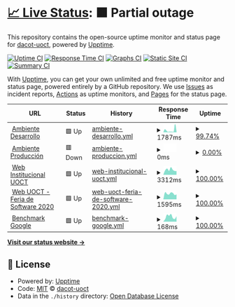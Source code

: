 # [📈 Live Status](https://dacot-uoct.github.io/upptime): <!--live status--> **🟧 Partial outage**

This repository contains the open-source uptime monitor and status page for [dacot-uoct](https://dacot-uoct.github.io/upptime), powered by [Upptime](https://github.com/upptime/upptime).

[![Uptime CI](https://github.com/DACoT-UOCT/uptime/workflows/Uptime%20CI/badge.svg)](https://github.com/DACoT-UOCT/uptime/actions?query=workflow%3A%22Uptime+CI%22)
[![Response Time CI](https://github.com/DACoT-UOCT/uptime/workflows/Response%20Time%20CI/badge.svg)](https://github.com/DACoT-UOCT/uptime/actions?query=workflow%3A%22Response+Time+CI%22)
[![Graphs CI](https://github.com/DACoT-UOCT/uptime/workflows/Graphs%20CI/badge.svg)](https://github.com/DACoT-UOCT/uptime/actions?query=workflow%3A%22Graphs+CI%22)
[![Static Site CI](https://github.com/DACoT-UOCT/uptime/workflows/Static%20Site%20CI/badge.svg)](https://github.com/DACoT-UOCT/uptime/actions?query=workflow%3A%22Static+Site+CI%22)
[![Summary CI](https://github.com/DACoT-UOCT/uptime/workflows/Summary%20CI/badge.svg)](https://github.com/DACoT-UOCT/uptime/actions?query=workflow%3A%22Summary+CI%22)

With [Upptime](https://upptime.js.org), you can get your own unlimited and free uptime monitor and status page, powered entirely by a GitHub repository. We use [Issues](https://github.com/dacot-uoct/upptime/issues) as incident reports, [Actions](https://github.com/dacot-uoct/upptime/actions) as uptime monitors, and [Pages](https://dacot-uoct.github.io/upptime) for the status page.

<!--start: status pages-->
<!-- This summary is generated by Upptime (https://github.com/upptime/upptime) -->
<!-- Do not edit this manually, your changes will be overwritten -->
<!-- prettier-ignore -->
| URL | Status | History | Response Time | Uptime |
| --- | ------ | ------- | ------------- | ------ |
| <img alt="" src="https://favicons.githubusercontent.com/dacot.duckdns.org" height="13"> [Ambiente Desarrollo](https://dacot.duckdns.org) | 🟩 Up | [ambiente-desarrollo.yml](https://github.com/DACoT-UOCT/uptime/commits/HEAD/history/ambiente-desarrollo.yml) | <details><summary><img alt="Response time graph" src="./graphs/ambiente-desarrollo/response-time-week.png" height="20"> 1787ms</summary><br><a href="https://dacot-uoct.github.io/uptime/history/ambiente-desarrollo"><img alt="Response time 938" src="https://img.shields.io/endpoint?url=https%3A%2F%2Fraw.githubusercontent.com%2FDACoT-UOCT%2Fuptime%2FHEAD%2Fapi%2Fambiente-desarrollo%2Fresponse-time.json"></a><br><a href="https://dacot-uoct.github.io/uptime/history/ambiente-desarrollo"><img alt="24-hour response time 4360" src="https://img.shields.io/endpoint?url=https%3A%2F%2Fraw.githubusercontent.com%2FDACoT-UOCT%2Fuptime%2FHEAD%2Fapi%2Fambiente-desarrollo%2Fresponse-time-day.json"></a><br><a href="https://dacot-uoct.github.io/uptime/history/ambiente-desarrollo"><img alt="7-day response time 1787" src="https://img.shields.io/endpoint?url=https%3A%2F%2Fraw.githubusercontent.com%2FDACoT-UOCT%2Fuptime%2FHEAD%2Fapi%2Fambiente-desarrollo%2Fresponse-time-week.json"></a><br><a href="https://dacot-uoct.github.io/uptime/history/ambiente-desarrollo"><img alt="30-day response time 1082" src="https://img.shields.io/endpoint?url=https%3A%2F%2Fraw.githubusercontent.com%2FDACoT-UOCT%2Fuptime%2FHEAD%2Fapi%2Fambiente-desarrollo%2Fresponse-time-month.json"></a><br><a href="https://dacot-uoct.github.io/uptime/history/ambiente-desarrollo"><img alt="1-year response time 938" src="https://img.shields.io/endpoint?url=https%3A%2F%2Fraw.githubusercontent.com%2FDACoT-UOCT%2Fuptime%2FHEAD%2Fapi%2Fambiente-desarrollo%2Fresponse-time-year.json"></a></details> | <details><summary><a href="https://dacot-uoct.github.io/uptime/history/ambiente-desarrollo">99.74%</a></summary><a href="https://dacot-uoct.github.io/uptime/history/ambiente-desarrollo"><img alt="All-time uptime 94.66%" src="https://img.shields.io/endpoint?url=https%3A%2F%2Fraw.githubusercontent.com%2FDACoT-UOCT%2Fuptime%2FHEAD%2Fapi%2Fambiente-desarrollo%2Fuptime.json"></a><br><a href="https://dacot-uoct.github.io/uptime/history/ambiente-desarrollo"><img alt="24-hour uptime 99.08%" src="https://img.shields.io/endpoint?url=https%3A%2F%2Fraw.githubusercontent.com%2FDACoT-UOCT%2Fuptime%2FHEAD%2Fapi%2Fambiente-desarrollo%2Fuptime-day.json"></a><br><a href="https://dacot-uoct.github.io/uptime/history/ambiente-desarrollo"><img alt="7-day uptime 99.74%" src="https://img.shields.io/endpoint?url=https%3A%2F%2Fraw.githubusercontent.com%2FDACoT-UOCT%2Fuptime%2FHEAD%2Fapi%2Fambiente-desarrollo%2Fuptime-week.json"></a><br><a href="https://dacot-uoct.github.io/uptime/history/ambiente-desarrollo"><img alt="30-day uptime 99.94%" src="https://img.shields.io/endpoint?url=https%3A%2F%2Fraw.githubusercontent.com%2FDACoT-UOCT%2Fuptime%2FHEAD%2Fapi%2Fambiente-desarrollo%2Fuptime-month.json"></a><br><a href="https://dacot-uoct.github.io/uptime/history/ambiente-desarrollo"><img alt="1-year uptime 94.66%" src="https://img.shields.io/endpoint?url=https%3A%2F%2Fraw.githubusercontent.com%2FDACoT-UOCT%2Fuptime%2FHEAD%2Fapi%2Fambiente-desarrollo%2Fuptime-year.json"></a></details>
| <img alt="" src="https://favicons.githubusercontent.com/dacot.uoct.cl" height="13"> [Ambiente Producción](https://dacot.uoct.cl) | 🟥 Down | [ambiente-produccion.yml](https://github.com/DACoT-UOCT/uptime/commits/HEAD/history/ambiente-produccion.yml) | <details><summary><img alt="Response time graph" src="./graphs/ambiente-produccion/response-time-week.png" height="20"> 0ms</summary><br><a href="https://dacot-uoct.github.io/uptime/history/ambiente-produccion"><img alt="Response time 0" src="https://img.shields.io/endpoint?url=https%3A%2F%2Fraw.githubusercontent.com%2FDACoT-UOCT%2Fuptime%2FHEAD%2Fapi%2Fambiente-produccion%2Fresponse-time.json"></a><br><a href="https://dacot-uoct.github.io/uptime/history/ambiente-produccion"><img alt="24-hour response time 0" src="https://img.shields.io/endpoint?url=https%3A%2F%2Fraw.githubusercontent.com%2FDACoT-UOCT%2Fuptime%2FHEAD%2Fapi%2Fambiente-produccion%2Fresponse-time-day.json"></a><br><a href="https://dacot-uoct.github.io/uptime/history/ambiente-produccion"><img alt="7-day response time 0" src="https://img.shields.io/endpoint?url=https%3A%2F%2Fraw.githubusercontent.com%2FDACoT-UOCT%2Fuptime%2FHEAD%2Fapi%2Fambiente-produccion%2Fresponse-time-week.json"></a><br><a href="https://dacot-uoct.github.io/uptime/history/ambiente-produccion"><img alt="30-day response time 0" src="https://img.shields.io/endpoint?url=https%3A%2F%2Fraw.githubusercontent.com%2FDACoT-UOCT%2Fuptime%2FHEAD%2Fapi%2Fambiente-produccion%2Fresponse-time-month.json"></a><br><a href="https://dacot-uoct.github.io/uptime/history/ambiente-produccion"><img alt="1-year response time 0" src="https://img.shields.io/endpoint?url=https%3A%2F%2Fraw.githubusercontent.com%2FDACoT-UOCT%2Fuptime%2FHEAD%2Fapi%2Fambiente-produccion%2Fresponse-time-year.json"></a></details> | <details><summary><a href="https://dacot-uoct.github.io/uptime/history/ambiente-produccion">0.00%</a></summary><a href="https://dacot-uoct.github.io/uptime/history/ambiente-produccion"><img alt="All-time uptime 0.00%" src="https://img.shields.io/endpoint?url=https%3A%2F%2Fraw.githubusercontent.com%2FDACoT-UOCT%2Fuptime%2FHEAD%2Fapi%2Fambiente-produccion%2Fuptime.json"></a><br><a href="https://dacot-uoct.github.io/uptime/history/ambiente-produccion"><img alt="24-hour uptime 0.00%" src="https://img.shields.io/endpoint?url=https%3A%2F%2Fraw.githubusercontent.com%2FDACoT-UOCT%2Fuptime%2FHEAD%2Fapi%2Fambiente-produccion%2Fuptime-day.json"></a><br><a href="https://dacot-uoct.github.io/uptime/history/ambiente-produccion"><img alt="7-day uptime 0.00%" src="https://img.shields.io/endpoint?url=https%3A%2F%2Fraw.githubusercontent.com%2FDACoT-UOCT%2Fuptime%2FHEAD%2Fapi%2Fambiente-produccion%2Fuptime-week.json"></a><br><a href="https://dacot-uoct.github.io/uptime/history/ambiente-produccion"><img alt="30-day uptime 1.38%" src="https://img.shields.io/endpoint?url=https%3A%2F%2Fraw.githubusercontent.com%2FDACoT-UOCT%2Fuptime%2FHEAD%2Fapi%2Fambiente-produccion%2Fuptime-month.json"></a><br><a href="https://dacot-uoct.github.io/uptime/history/ambiente-produccion"><img alt="1-year uptime 0.00%" src="https://img.shields.io/endpoint?url=https%3A%2F%2Fraw.githubusercontent.com%2FDACoT-UOCT%2Fuptime%2FHEAD%2Fapi%2Fambiente-produccion%2Fuptime-year.json"></a></details>
| <img alt="" src="https://favicons.githubusercontent.com/www.transporteinforma.cl" height="13"> [Web Institucional UOCT](https://www.transporteinforma.cl/) | 🟩 Up | [web-institucional-uoct.yml](https://github.com/DACoT-UOCT/uptime/commits/HEAD/history/web-institucional-uoct.yml) | <details><summary><img alt="Response time graph" src="./graphs/web-institucional-uoct/response-time-week.png" height="20"> 3312ms</summary><br><a href="https://dacot-uoct.github.io/uptime/history/web-institucional-uoct"><img alt="Response time 3496" src="https://img.shields.io/endpoint?url=https%3A%2F%2Fraw.githubusercontent.com%2FDACoT-UOCT%2Fuptime%2FHEAD%2Fapi%2Fweb-institucional-uoct%2Fresponse-time.json"></a><br><a href="https://dacot-uoct.github.io/uptime/history/web-institucional-uoct"><img alt="24-hour response time 2461" src="https://img.shields.io/endpoint?url=https%3A%2F%2Fraw.githubusercontent.com%2FDACoT-UOCT%2Fuptime%2FHEAD%2Fapi%2Fweb-institucional-uoct%2Fresponse-time-day.json"></a><br><a href="https://dacot-uoct.github.io/uptime/history/web-institucional-uoct"><img alt="7-day response time 3312" src="https://img.shields.io/endpoint?url=https%3A%2F%2Fraw.githubusercontent.com%2FDACoT-UOCT%2Fuptime%2FHEAD%2Fapi%2Fweb-institucional-uoct%2Fresponse-time-week.json"></a><br><a href="https://dacot-uoct.github.io/uptime/history/web-institucional-uoct"><img alt="30-day response time 3905" src="https://img.shields.io/endpoint?url=https%3A%2F%2Fraw.githubusercontent.com%2FDACoT-UOCT%2Fuptime%2FHEAD%2Fapi%2Fweb-institucional-uoct%2Fresponse-time-month.json"></a><br><a href="https://dacot-uoct.github.io/uptime/history/web-institucional-uoct"><img alt="1-year response time 3496" src="https://img.shields.io/endpoint?url=https%3A%2F%2Fraw.githubusercontent.com%2FDACoT-UOCT%2Fuptime%2FHEAD%2Fapi%2Fweb-institucional-uoct%2Fresponse-time-year.json"></a></details> | <details><summary><a href="https://dacot-uoct.github.io/uptime/history/web-institucional-uoct">100.00%</a></summary><a href="https://dacot-uoct.github.io/uptime/history/web-institucional-uoct"><img alt="All-time uptime 99.99%" src="https://img.shields.io/endpoint?url=https%3A%2F%2Fraw.githubusercontent.com%2FDACoT-UOCT%2Fuptime%2FHEAD%2Fapi%2Fweb-institucional-uoct%2Fuptime.json"></a><br><a href="https://dacot-uoct.github.io/uptime/history/web-institucional-uoct"><img alt="24-hour uptime 100.00%" src="https://img.shields.io/endpoint?url=https%3A%2F%2Fraw.githubusercontent.com%2FDACoT-UOCT%2Fuptime%2FHEAD%2Fapi%2Fweb-institucional-uoct%2Fuptime-day.json"></a><br><a href="https://dacot-uoct.github.io/uptime/history/web-institucional-uoct"><img alt="7-day uptime 100.00%" src="https://img.shields.io/endpoint?url=https%3A%2F%2Fraw.githubusercontent.com%2FDACoT-UOCT%2Fuptime%2FHEAD%2Fapi%2Fweb-institucional-uoct%2Fuptime-week.json"></a><br><a href="https://dacot-uoct.github.io/uptime/history/web-institucional-uoct"><img alt="30-day uptime 100.00%" src="https://img.shields.io/endpoint?url=https%3A%2F%2Fraw.githubusercontent.com%2FDACoT-UOCT%2Fuptime%2FHEAD%2Fapi%2Fweb-institucional-uoct%2Fuptime-month.json"></a><br><a href="https://dacot-uoct.github.io/uptime/history/web-institucional-uoct"><img alt="1-year uptime 99.99%" src="https://img.shields.io/endpoint?url=https%3A%2F%2Fraw.githubusercontent.com%2FDACoT-UOCT%2Fuptime%2FHEAD%2Fapi%2Fweb-institucional-uoct%2Fuptime-year.json"></a></details>
| <img alt="" src="https://favicons.githubusercontent.com/dacot.feriadesoftware.cl" height="13"> [Web UOCT - Feria de Software 2020](https://dacot.feriadesoftware.cl) | 🟩 Up | [web-uoct-feria-de-software-2020.yml](https://github.com/DACoT-UOCT/uptime/commits/HEAD/history/web-uoct-feria-de-software-2020.yml) | <details><summary><img alt="Response time graph" src="./graphs/web-uoct-feria-de-software-2020/response-time-week.png" height="20"> 1595ms</summary><br><a href="https://dacot-uoct.github.io/uptime/history/web-uoct-feria-de-software-2020"><img alt="Response time 1575" src="https://img.shields.io/endpoint?url=https%3A%2F%2Fraw.githubusercontent.com%2FDACoT-UOCT%2Fuptime%2FHEAD%2Fapi%2Fweb-uoct-feria-de-software-2020%2Fresponse-time.json"></a><br><a href="https://dacot-uoct.github.io/uptime/history/web-uoct-feria-de-software-2020"><img alt="24-hour response time 1374" src="https://img.shields.io/endpoint?url=https%3A%2F%2Fraw.githubusercontent.com%2FDACoT-UOCT%2Fuptime%2FHEAD%2Fapi%2Fweb-uoct-feria-de-software-2020%2Fresponse-time-day.json"></a><br><a href="https://dacot-uoct.github.io/uptime/history/web-uoct-feria-de-software-2020"><img alt="7-day response time 1595" src="https://img.shields.io/endpoint?url=https%3A%2F%2Fraw.githubusercontent.com%2FDACoT-UOCT%2Fuptime%2FHEAD%2Fapi%2Fweb-uoct-feria-de-software-2020%2Fresponse-time-week.json"></a><br><a href="https://dacot-uoct.github.io/uptime/history/web-uoct-feria-de-software-2020"><img alt="30-day response time 1625" src="https://img.shields.io/endpoint?url=https%3A%2F%2Fraw.githubusercontent.com%2FDACoT-UOCT%2Fuptime%2FHEAD%2Fapi%2Fweb-uoct-feria-de-software-2020%2Fresponse-time-month.json"></a><br><a href="https://dacot-uoct.github.io/uptime/history/web-uoct-feria-de-software-2020"><img alt="1-year response time 1575" src="https://img.shields.io/endpoint?url=https%3A%2F%2Fraw.githubusercontent.com%2FDACoT-UOCT%2Fuptime%2FHEAD%2Fapi%2Fweb-uoct-feria-de-software-2020%2Fresponse-time-year.json"></a></details> | <details><summary><a href="https://dacot-uoct.github.io/uptime/history/web-uoct-feria-de-software-2020">100.00%</a></summary><a href="https://dacot-uoct.github.io/uptime/history/web-uoct-feria-de-software-2020"><img alt="All-time uptime 99.99%" src="https://img.shields.io/endpoint?url=https%3A%2F%2Fraw.githubusercontent.com%2FDACoT-UOCT%2Fuptime%2FHEAD%2Fapi%2Fweb-uoct-feria-de-software-2020%2Fuptime.json"></a><br><a href="https://dacot-uoct.github.io/uptime/history/web-uoct-feria-de-software-2020"><img alt="24-hour uptime 100.00%" src="https://img.shields.io/endpoint?url=https%3A%2F%2Fraw.githubusercontent.com%2FDACoT-UOCT%2Fuptime%2FHEAD%2Fapi%2Fweb-uoct-feria-de-software-2020%2Fuptime-day.json"></a><br><a href="https://dacot-uoct.github.io/uptime/history/web-uoct-feria-de-software-2020"><img alt="7-day uptime 100.00%" src="https://img.shields.io/endpoint?url=https%3A%2F%2Fraw.githubusercontent.com%2FDACoT-UOCT%2Fuptime%2FHEAD%2Fapi%2Fweb-uoct-feria-de-software-2020%2Fuptime-week.json"></a><br><a href="https://dacot-uoct.github.io/uptime/history/web-uoct-feria-de-software-2020"><img alt="30-day uptime 100.00%" src="https://img.shields.io/endpoint?url=https%3A%2F%2Fraw.githubusercontent.com%2FDACoT-UOCT%2Fuptime%2FHEAD%2Fapi%2Fweb-uoct-feria-de-software-2020%2Fuptime-month.json"></a><br><a href="https://dacot-uoct.github.io/uptime/history/web-uoct-feria-de-software-2020"><img alt="1-year uptime 99.99%" src="https://img.shields.io/endpoint?url=https%3A%2F%2Fraw.githubusercontent.com%2FDACoT-UOCT%2Fuptime%2FHEAD%2Fapi%2Fweb-uoct-feria-de-software-2020%2Fuptime-year.json"></a></details>
| <img alt="" src="https://favicons.githubusercontent.com/www.google.cl" height="13"> [Benchmark Google](https://www.google.cl) | 🟩 Up | [benchmark-google.yml](https://github.com/DACoT-UOCT/uptime/commits/HEAD/history/benchmark-google.yml) | <details><summary><img alt="Response time graph" src="./graphs/benchmark-google/response-time-week.png" height="20"> 168ms</summary><br><a href="https://dacot-uoct.github.io/uptime/history/benchmark-google"><img alt="Response time 133" src="https://img.shields.io/endpoint?url=https%3A%2F%2Fraw.githubusercontent.com%2FDACoT-UOCT%2Fuptime%2FHEAD%2Fapi%2Fbenchmark-google%2Fresponse-time.json"></a><br><a href="https://dacot-uoct.github.io/uptime/history/benchmark-google"><img alt="24-hour response time 179" src="https://img.shields.io/endpoint?url=https%3A%2F%2Fraw.githubusercontent.com%2FDACoT-UOCT%2Fuptime%2FHEAD%2Fapi%2Fbenchmark-google%2Fresponse-time-day.json"></a><br><a href="https://dacot-uoct.github.io/uptime/history/benchmark-google"><img alt="7-day response time 168" src="https://img.shields.io/endpoint?url=https%3A%2F%2Fraw.githubusercontent.com%2FDACoT-UOCT%2Fuptime%2FHEAD%2Fapi%2Fbenchmark-google%2Fresponse-time-week.json"></a><br><a href="https://dacot-uoct.github.io/uptime/history/benchmark-google"><img alt="30-day response time 140" src="https://img.shields.io/endpoint?url=https%3A%2F%2Fraw.githubusercontent.com%2FDACoT-UOCT%2Fuptime%2FHEAD%2Fapi%2Fbenchmark-google%2Fresponse-time-month.json"></a><br><a href="https://dacot-uoct.github.io/uptime/history/benchmark-google"><img alt="1-year response time 133" src="https://img.shields.io/endpoint?url=https%3A%2F%2Fraw.githubusercontent.com%2FDACoT-UOCT%2Fuptime%2FHEAD%2Fapi%2Fbenchmark-google%2Fresponse-time-year.json"></a></details> | <details><summary><a href="https://dacot-uoct.github.io/uptime/history/benchmark-google">100.00%</a></summary><a href="https://dacot-uoct.github.io/uptime/history/benchmark-google"><img alt="All-time uptime 100.00%" src="https://img.shields.io/endpoint?url=https%3A%2F%2Fraw.githubusercontent.com%2FDACoT-UOCT%2Fuptime%2FHEAD%2Fapi%2Fbenchmark-google%2Fuptime.json"></a><br><a href="https://dacot-uoct.github.io/uptime/history/benchmark-google"><img alt="24-hour uptime 100.00%" src="https://img.shields.io/endpoint?url=https%3A%2F%2Fraw.githubusercontent.com%2FDACoT-UOCT%2Fuptime%2FHEAD%2Fapi%2Fbenchmark-google%2Fuptime-day.json"></a><br><a href="https://dacot-uoct.github.io/uptime/history/benchmark-google"><img alt="7-day uptime 100.00%" src="https://img.shields.io/endpoint?url=https%3A%2F%2Fraw.githubusercontent.com%2FDACoT-UOCT%2Fuptime%2FHEAD%2Fapi%2Fbenchmark-google%2Fuptime-week.json"></a><br><a href="https://dacot-uoct.github.io/uptime/history/benchmark-google"><img alt="30-day uptime 100.00%" src="https://img.shields.io/endpoint?url=https%3A%2F%2Fraw.githubusercontent.com%2FDACoT-UOCT%2Fuptime%2FHEAD%2Fapi%2Fbenchmark-google%2Fuptime-month.json"></a><br><a href="https://dacot-uoct.github.io/uptime/history/benchmark-google"><img alt="1-year uptime 100.00%" src="https://img.shields.io/endpoint?url=https%3A%2F%2Fraw.githubusercontent.com%2FDACoT-UOCT%2Fuptime%2FHEAD%2Fapi%2Fbenchmark-google%2Fuptime-year.json"></a></details>

<!--end: status pages-->

[**Visit our status website →**](https://dacot-uoct.github.io/upptime)

## 📄 License

- Powered by: [Upptime](https://github.com/upptime/upptime)
- Code: [MIT](./LICENSE) © [dacot-uoct](https://dacot-uoct.github.io/upptime)
- Data in the `./history` directory: [Open Database License](https://opendatacommons.org/licenses/odbl/1-0/)
